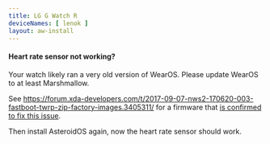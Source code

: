 ```yaml
---
title: LG G Watch R
deviceNames: [ lenok ]
layout: aw-install
---
```

<div class="callout callout-info">
    <h4>Heart rate sensor not working?</h4>
    <p>Your watch likely ran a very old version of WearOS. Please update WearOS to at least Marshmallow.</p>
    <p>See <a href="https://forum.xda-developers.com/t/2017-09-07-nws2-170620-003-fastboot-twrp-zip-factory-images.3405311/">https://forum.xda-developers.com/t/2017-09-07-nws2-170620-003-fastboot-twrp-zip-factory-images.3405311/</a> for a firmware that <a href="https://github.com/AsteroidOS/meta-smartwatch/issues/159#issuecomment-1440867629">is confirmed to fix this issue</a>.</p>
    <p>Then install AsteroidOS again, now the heart rate sensor should work.</p>
</div>
